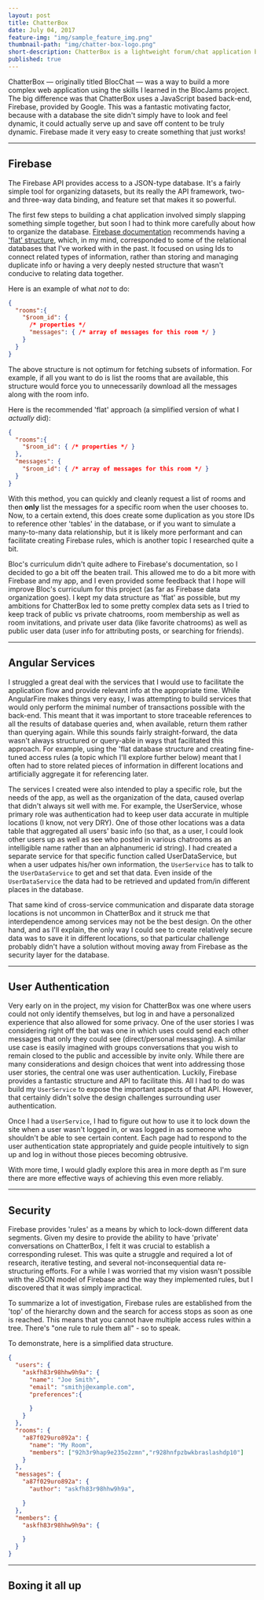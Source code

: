 ```yaml
---
layout: post
title: ChatterBox
date: July 04, 2017
feature-img: "img/sample_feature_img.png"
thumbnail-path: "img/chatter-box-logo.png"
short-description: ChatterBox is a lightweight forum/chat application built with Angular and fueled by Fire(base)!
published: true
---
```


ChatterBox — originally titled BlocChat — was a way to build a more complex web application using the skills I learned in the BlocJams project. The big difference was that ChatterBox uses a JavaScript based back-end, Firebase, provided by Google. This was a fantastic motivating factor, because with a database the site didn't simply have to look and feel dynamic, it could actually serve up and save off content to be truly dynamic. Firebase made it very easy to create something that just works!

---

## Firebase

The Firebase API provides access to a JSON-type database. It's a fairly simple tool for organizing datasets, but its really the API framework, two- and three-way data binding, and feature set that makes it so powerful.

The first few steps to building a chat application involved simply slapping something simple together, but soon I had to think more carefully about how to organize the database. [Firebase documentation](https://firebase.google.com/docs/) recommends having a ['flat' structure](https://firebase.google.com/docs/database/web/structure-data#flatten_data_structures), which, in my mind, corresponded to some of the relational databases that I've worked with in the past. It focused on using Ids to connect related types of information, rather than storing and managing duplicate info or having a very deeply nested structure that wasn't conducive to relating data together.

Here is an example of what _not_ to do:

```JSON
{
  "rooms":{
    "$room_id": {
      /* properties */
      "messages": { /* array of messages for this room */ }
    }
  }
}
```

The above structure is not optimum for fetching subsets of information. For example, if all you want to do is list the rooms that are available, this structure would force you to unnecessarily download all the messages along with the room info.

Here is the recommended 'flat' approach (a simplified version of what I _actually_ did):

```JSON
{
  "rooms":{
    "$room_id": { /* properties */ }
  },
  "messages": {
    "$room_id": { /* array of messages for this room */ }
  }
}
```

With this method, you can quickly and cleanly request a list of rooms and then **only** list the messages for a specific room when the user chooses to. Now, to a certain extend, this does create some duplication as you store IDs to reference other 'tables' in the database, or if you want to simulate a many-to-many data relationship, but it is likely more performant and can facilitate creating Firebase rules, which is another topic I researched quite a bit.

Bloc's curriculum didn't quite adhere to Firebase's documentation, so I decided to go a bit off the beaten trail. This allowed me to do a bit more with Firebase and my app, and I even provided some feedback that I hope will improve Bloc's curriculum for this project (as far as Firebase data organization goes). I kept my data structure as 'flat' as possible, but my ambitions for ChatterBox led to some pretty complex data sets as I tried to keep track of public vs private chatrooms, room membership as well as room invitations, and private user data (like favorite chatrooms) as well as public user data (user info for attributing posts, or searching for friends).

---

## Angular Services

I struggled a great deal with the services that I would use to facilitate the application flow and provide relevant info at the appropriate time. While AngularFire makes things very easy, I was attempting to build services that would only perform the minimal number of transactions possible with the back-end. This meant that it was important to store traceable references to all the results of database queries and, when available, return them rather than querying again. While this sounds fairly straight-forward, the data wasn't always structured or query-able in ways that facilitated this approach. For example, using the 'flat database structure and creating fine-tuned access rules (a topic which I'll explore further below) meant that I often had to store related pieces of information in different locations and artificially aggregate it for referencing later.

The services I created were also intended to play a specific role, but the needs of the app, as well as the organization of the data, caused overlap that didn't always sit well with me. For example, the UserService, whose primary role was authentication had to keep user data accurate in multiple locations (I know, not very DRY). One of those other locations was a data table that aggregated all users' basic info (so that, as a user, I could look other users up as well as see who posted in various chatrooms as an intelligible name rather than an alphanumeric id string). I had created a separate service for that specific function called UserDataService, but when a user udpates his/her own information, the `UserService` has to talk to the `UserDataService` to get and set that data. Even inside of the `UserDataService` the data had to be retrieved and updated from/in different places in the database.

That same kind of cross-service communication and disparate data storage locations is not uncommon in ChatterBox and it struck me that interdependence among services may not be the best design. On the other hand, and as I'll explain, the only way I could see to create relatively secure data was to save it in different locations, so that particular challenge probably didn't have a solution without moving away from Firebase as the security layer for the database.

---

## User Authentication

Very early on in the project, my vision for ChatterBox was one where users could not only identify themselves, but log in and have a personalized experience that also allowed for some privacy. One of the user stories I was considering right off the bat was one in which uses could send each other messages that only they could see (direct/personal messaging). A similar use case is easily imagined with groups conversations that you wish to remain closed to the public and accessible by invite only. While there are many considerations and design choices that went into addressing those user stories, the central one was user authentication. Luckily, Firebase provides a fantastic structure and API to facilitate this. All I had to do was build my `UserService` to expose the important aspects of that API. However, that certainly didn't solve the design challenges surrounding user authentication.

Once I had a `UserService`, I had to figure out how to use it to lock down the site when a user wasn't logged in, or was logged in as someone who shouldn't be able to see certain content. Each page had to respond to the user authentication state appropriately and guide people intuitively to sign up and log in without those pieces becoming obtrusive.

With more time, I would gladly explore this area in more depth as I'm sure there are more effective ways of achieving this even more reliably.

---

## Security

Firebase provides 'rules' as a means by which to lock-down different data segments. Given my desire to provide the ability to have 'private' conversations on ChatterBox, I felt it was crucial to establish a corresponding ruleset. This was quite a struggle and required a lot of research, iterative testing, and several not-inconsequential data re-structuring efforts. For a while I was worried that my vision wasn't possible with the JSON model of Firebase and the way they implemented rules, but I discovered that it was simply impractical.

To summarize a lot of investigation, Firebase rules are established from the 'top' of the hierarchy down and the search for access stops as soon as one is reached. This means that you cannot have multiple access rules within a tree. There's "one rule to rule them all" - so to speak.

To demonstrate, here is a simplified data structure.

```JSON
{
  "users": {
    "askfh83r98hhw9h9a": {
      "name": "Joe Smith",
      "email": "smithj@example.com",
      "preferences":{

      }
    }
  },
  "rooms": {
    "a87f029uro892a": {
      "name": "My Room",
      "members": ["92h3r9hap9e235o2zmn","r928hnfpzbwkbraslashdp10"]
    }
  },
  "messages": {
    "a87f029uro892a": {
      "author": "askfh83r98hhw9h9a",

    }
  },
  "members": {
    "askfh83r98hhw9h9a": {

    }
  }
}
```

---

## Boxing it all up
